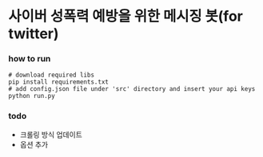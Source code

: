 # 사이버 성폭력 예방을 위한 메시징 봇(for twitter)

### how to run
```
# download required libs
pip install requirements.txt
# add config.json file under 'src' directory and insert your api keys 
python run.py
```
### todo
- 크롤링 방식 업데이트
- 옵션 추가
